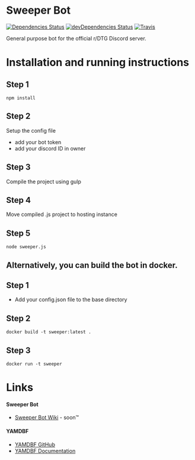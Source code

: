 # Sweeper Bot
[![Dependencies Status](https://david-dm.org/r-DestinyTheGame/Sweeper-Bot.svg?maxAge=3600)](https://david-dm.org/r-DestinyTheGame/Sweeper-Bot)
[![devDependencies Status](https://david-dm.org/r-DestinyTheGame/Sweeper-Bot/dev-status.svg)](https://david-dm.org/r-DestinyTheGame/Sweeper-Bot?type=dev)
[![Travis](https://travis-ci.org/r-DestinyTheGame/Sweeper-Bot.svg?branch=master)](https://travis-ci.org/r-DestinyTheGame/Sweeper-Bot)

General purpose bot for the official r/DTG Discord server.

# Installation and running instructions
## Step 1
`npm install`

## Step 2
Setup the config file
- add your bot token
- add your discord ID in owner

## Step 3
Compile the project using gulp

## Step 4
Move compiled .js project to hosting instance

## Step 5
`node sweeper.js`


Alternatively, you can build the bot in docker.
-----------------------------------------------
## Step 1
- Add your config.json file to the base directory

## Step 2
```docker build -t sweeper:latest .```

## Step 3
```docker run -t sweeper```


# Links
#### Sweeper Bot
- [Sweeper Bot Wiki](https://github.com/r-DestinyTheGame/Sweeper-Bot/wiki) - soon:tm:

#### YAMDBF
- [YAMDBF GitHub](https://github.com/zajrik/yamdbf)
- [YAMDBF Documentation](https://yamdbf.js.org/)
